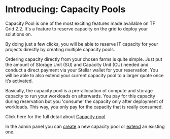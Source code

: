 # Introducing: Capacity Pools

Capacity Pool is one of the most exciting features made available on TF Grid 2.2. It's a feature to reserve capacity on the grid to deploy your solutions on.

By doing just a few clicks, you will be able to reserve IT capacity for your projects directly by creating multiple capacity pools. 

Ordering capacity directly from your chosen farms is quite simple. Just put the amount of Storage Unit (SU) and Capacity Unit (CU) needed and conduct a direct payment via your Stellar wallet for your reservation. You will be able to also extend your current capacity pool to a larger quote once it’s activated.

Basically, the capacity pool is a pre-allocation of compute and storage capacity to run your workloads on afterwards. You pay for this capacity during reservation but you 'consume' the capacity only after deployment of workloads. This way, you only pay for the capacity that is really consumed.


Click here for the full detail about [Capacity pool](capacity_pool)

In the admin panel you can [create](3bot_capacity_new) a new capacity pool or [extend](3bot_capacity_extend) an existing one.
